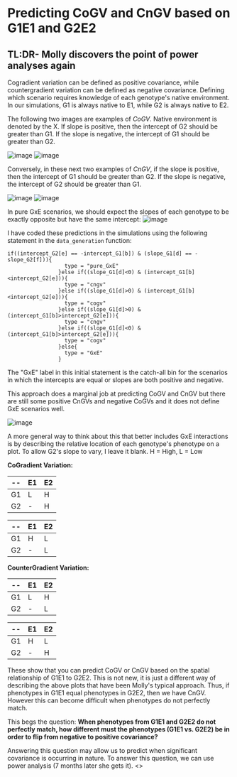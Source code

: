 # Predicting CoGV and CnGV based on G1E1 and G2E2

## TL:DR- Molly discovers the point of power analyses again 

Cogradient variation can be defined as positive covariance, while countergradient variation can be defined as negative covariance. Defining which scenario requires knowledge of each genotype's native environment. In our simulations, G1 is always native to E1, while G2 is always native to E2. 

The following two images are examples of *CoGV*. Native environment is denoted by the X. If slope is positive, then the intercept of G2 should be greater than G1. If the slope is negative, the intercept of G1 should be greater than G2. 

![image](https://github.com/RCN-ECS/CnGV/blob/master/results/plotA.png)
![image](https://github.com/RCN-ECS/CnGV/blob/master/results/PlotC.png)

Conversely, in these next two examples of *CnGV*, if the slope is positive, then the intercept of G1 should be greater than G2. If the slope is negative, the intercept of G2 should be greater than G1. 

![image](https://github.com/RCN-ECS/CnGV/blob/master/results/PlotB.png)
![image](https://github.com/RCN-ECS/CnGV/blob/master/results/plotD.png)

In pure GxE scenarios, we should expect the slopes of each genotype to be exactly opposite but have the same intercept: 
![image](https://github.com/RCN-ECS/CnGV/blob/master/results/PlotE.png)

I have coded these predictions in the simulations using the following statement in the `data_generation` function: 

```#Code
if((intercept_G2[e] == -intercept_G1[b]) & (slope_G1[d] == -slope_G2[f])){
                  type = "pure_GxE"
                }else if((slope_G1[d]<0) & (intercept_G1[b]<intercept_G2[e])){
                  type = "cngv"
                }else if((slope_G1[d]>0) & (intercept_G1[b]<intercept_G2[e])){
                  type = "cogv"
                }else if((slope_G1[d]>0) & (intercept_G1[b]>intercept_G2[e])){
                  type = "cngv"
                }else if((slope_G1[d]<0) & (intercept_G1[b]>intercept_G2[e])){
                  type = "cogv"
                }else{
                  type = "GxE"
                }
```
The "GxE" label in this initial statement is the catch-all bin for the scenarios in which the intercepts are equal or slopes are both positive and negative. 

This approach does a marginal job at predicting CoGV and CnGV but there are still some positive CnGVs and negative CoGVs and it does not define GxE scenarios well.

![image](https://github.com/RCN-ECS/CnGV/blob/master/results/GxE_better.png)

A more general way to think about this that better includes GxE interactions is by describing the relative location of each genotype's phenotype on a plot. To allow G2's slope to vary, I leave it blank.
H = High, L = Low

**CoGradient Variation:**

-- | E1 | E2
---|---|---
G1 | L | H
G2 | - | H

-- | E1 | E2
---|---|---
G1 | H | L
G2 | - | L

**CounterGradient Variation:** 

-- | E1 | E2
---|---|---
G1 | L | H
G2 | - | L

-- | E1 | E2
---|---|---
G1 | H | L
G2 | - | H

These show that you can predict CoGV or CnGV based on the spatial relationship of G1E1 to G2E2. This is not new, it is just a different way of describing the above plots that have been Molly's typical approach. Thus, if phenotypes in G1E1 equal phenotypes in G2E2, then we have CnGV. However this can become difficult when phenotypes do not perfectly match. 

This begs the question: 
**When phenotypes from G1E1 and G2E2 do not perfectly match, how different must the phenotypes (G1E1 vs. G2E2) be in order to flip from negative to positive covariance?** 

Answering this question may allow us to predict when significant covariance is occurring in nature. To answer this question, we can use power analysis (7 months later she gets it). <<pause while I run some power analyses>>
